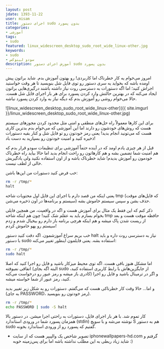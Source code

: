 ```yaml
---
layout: post
jdate: 1393-11-22
user: misam
title: اجرای دستور sudo بدون پسورد
categories:
- آموزشی
tags:
- sudo
featured: linux_widescreen_desktop_sudo_root_wide_linux-other.jpg
keywords:
- sudo
- سودو لینوکس
description: آموزش اجرای دستور sudo بدون پسورد
---
```


امروز می‌خوام یه کار خطرناک اما کاربردی! رو بهتون آموزش بدم. شاید براتون پیش اومده باشه که بخواید یه سری دستور رو توی فایل شل بنویسید تا هر وقت خواستید اجراش کنید؛ اما اگه دستورات به دسترسی روت نیاز داشته باشند درگیری‌هایی براتون ایجاد می‌کنه که در بهترین حالتش وارد کردن پسورد برای هر بار اجرای فایل شل هست. حالا می‌خوام روشی رو آموزش بدم که دیگه نیاز به وارد کردن پسورد نباشه.

![linux_widescreen_desktop_sudo_root_wide_linux-other]({{ site.imgurl }}/linux_widescreen_desktop_sudo_root_wide_linux-other.jpg)

برای این کارها معمولاْ راه حل‌های منطقی و امنی مثل محدود کردن مجوز‌های سیستم هست که روش‌های خودشون رو دارند اما این آموزشی که می‌خوام بدم بدترین کاری هست که می‌تونید انجام بدید! یعنی رمز خودتون رو تو فایل شل و کنار بقیه دستورات ذخیره کنید و امنیت خودتون رو بسپارید به دست باد!

قبل از هر چیزی یادم اومد که در آینده حتماْ آموزشی برای تنظیمات سودو قرار بدم که هم امنیت شما تضمین بشه و هم کارهاتون رو راحت انجام بدید اما حالا بیاید راه خطرناک خودمون رو آموزش بدیدم! شاید خطرناک باشه و از اون استفاده نکنید ولی یادگیریش خالی از لطف نیست.

خب فرض کنید دستورات من این‌ها باشن:

```sh
rm -r /tmp/*
halt
```

یعنی اینکه من قصد دارم با اجرای این فایل اول محتویات شاخه tmp (که فایل‌های موقت سیستم و برنامه‌ها در اون ذخیره می‌شن) حذف بشن و سپس سیستم خاموش بشه.

ذکر کنم که این فقط یک مثال برای آموزش هست و اگه در واقعیت، من همچین فایلی بخوام بسازم باید به عقلم شک کنید! چون هم اینکه شاخه tmp حافظه موقت هست و بعد از ریست شدن پاک میشه و هم اینکه هرچی برنامه باز دارم رو بیخیال شدم و زدم سیستم رو یهو خاموش کردم!

خب بریم سراغ آموزشمون. اگه دقت کنید دستور halt نیاز به دسترسی روت داره و باید با دستور sudo استفاده بشه. یعنی فایلمون اینطور تغییر می‌کنه:

```sh
rm -r /tmp/*
sudo halt
```

اما مشکل هنوز باقی هست. اگه توی محیط میزکار باشید و فایل رو اجرا کنید که اصلا اتفاقی نمیوفته (البته اگه بجای sudo از جایگزین‌هاش با رابط کاربری استفاده کنید، کادری باز میشه و رمز عبور رو درخواست می‌کنه) و اگر در ترمینال باشید و فایل رو اجرا کنید، رمز عبور از شما خواسته میشه.

و اما... حالا وقت کار خطرناکی هست که می‌گفتم. دستورات رو به شکل زیر تغییر بدید (به جای PASSWORD، رمز خودتون رو بنویسید).

```sh
rm -r /tmp/*
echo PASSWORD | sudo -S halt
```

کار تموم شد. با هر بار اجرای فایل، دستورات به راحتی اجرا میشن. در دستور بالا همزمان پسورد شما در ورودی استاندارد (stdin) نوشته می‌شه و با سویچ S هم به دستور sudo گفتیم که پسورد رو از ورودی استاندارد بخونه.

* تصویر شاخص یک والپیپر هست که از سایت iphonewallpapers-hd.com گرفتم و شاید زیاد ربطی به این مطلب نداشته باشه اما برای پس‌زمینه خوبه :)